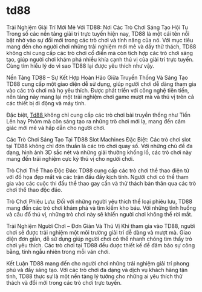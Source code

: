 # td88
Trải Nghiệm Giải Trí Mới Mẻ Với TD88: Nơi Các Trò Chơi Sáng Tạo Hội Tụ
Trong số các nền tảng giải trí trực tuyến hiện nay, TD88 là một cái tên nổi bật nhờ vào sự đổi mới trong các trò chơi và tính năng của nó. Với mục tiêu mang đến cho người chơi những trải nghiệm mới mẻ và đầy thử thách, TD88 không chỉ cung cấp các trò chơi cổ điển mà còn tích hợp các trò chơi sáng tạo, giúp người chơi khám phá nhiều khía cạnh thú vị của giải trí trực tuyến. Cùng tìm hiểu lý do vì sao TD88 lại được yêu thích như vậy.

Nền Tảng TD88 – Sự Kết Hợp Hoàn Hảo Giữa Truyền Thống Và Sáng Tạo
TD88 cung cấp một giao diện dễ sử dụng, giúp người chơi dễ dàng tham gia vào các trò chơi mà họ yêu thích. Được phát triển với công nghệ tiên tiến, nền tảng này mang lại một trải nghiệm chơi game mượt mà và thú vị trên cả các thiết bị di động và máy tính.

Đặc biệt, <a href="https://td88-vn.com"> Td88 </a>  không chỉ cung cấp các trò chơi bài truyền thống như Tiến Lên hay Phỏm mà còn sáng tạo ra những trò chơi mới lạ, mang đến cảm giác mới mẻ và hấp dẫn cho người chơi.

Các Trò Chơi Sáng Tạo Tại TD88
Slot Machines Đặc Biệt: Các trò chơi slot tại TD88 không chỉ đơn thuần là các trò chơi quay số. Với những chủ đề đa dạng, hình ảnh 3D sắc nét và những giải thưởng khổng lồ, các trò chơi này mang đến trải nghiệm cực kỳ thú vị cho người chơi.

Trò Chơi Thể Thao Độc Đáo: TD88 cung cấp các trò chơi thể thao điện tử với đồ họa đẹp mắt và các trận đấu đầy kịch tính. Người chơi có thể tham gia vào các cuộc thi đấu thể thao gay cấn và thử thách bản thân qua các trò chơi thể thao độc đáo.

Trò Chơi Phiêu Lưu: Đối với những người yêu thích thể loại phiêu lưu, TD88 mang đến các trò chơi khám phá và tìm kiếm kho báu. Với những tình huống và câu đố thú vị, những trò chơi này sẽ khiến người chơi không thể rời mắt.

Trải Nghiệm Người Chơi – Đơn Giản Và Thú Vị
Khi tham gia vào TD88, người chơi sẽ được trải nghiệm một môi trường giải trí dễ dàng và mượt mà. Giao diện đơn giản, dễ sử dụng giúp người chơi có thể nhanh chóng tìm thấy trò chơi yêu thích. Các trò chơi tại TD88 đều được thiết kế để đảm bảo sự công bằng, tính ngẫu nhiên trong mỗi ván chơi.

Kết Luận
TD88 mang đến cho người chơi những trải nghiệm giải trí phong phú và đầy sáng tạo. Với các trò chơi đa dạng và dịch vụ khách hàng tận tình, TD88 thực sự là một nền tảng lý tưởng cho những ai yêu thích thử thách và đổi mới trong các trò chơi trực tuyến.
